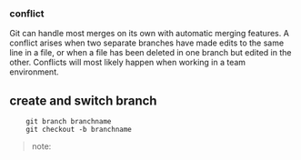 ### conflict
Git can handle most merges on its own with automatic merging features. A conflict arises when two separate branches have made edits to the same line in a file, or when a file has been deleted in one branch but edited in the other. Conflicts will most likely happen when working in a team environment.

## create and switch branch
```
    git branch branchname
    git checkout -b branchname 
```

> note: 